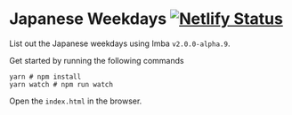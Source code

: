 # Japanese Weekdays [![Netlify Status](https://api.netlify.com/api/v1/badges/98254214-f276-49e0-b982-c815537b781e/deploy-status)](https://app.netlify.com/sites/zealous-dijkstra-d421c3/deploys)

List out the Japanese weekdays using Imba `v2.0.0-alpha.9`.

Get started by running the following commands

```
yarn # npm install
yarn watch # npm run watch
```

Open the `index.html` in the browser.
